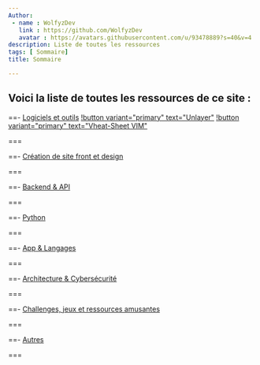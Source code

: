 ```yaml
---
Author: 
 - name : WolfyzDev
   link : https://github.com/WolfyzDev
   avatar : https://avatars.githubusercontent.com/u/93478889?s=40&v=4
description: Liste de toutes les ressources 
tags: [ Sommaire]
title: Sommaire

---
```


## Voici la liste de toutes les ressources de ce site : 

==- [Logiciels et outils](./Logiciels_et_outils/sommaire.md)
[!button variant="primary" text="Unlayer"](./Logiciels_et_outils/Unlayer.md)
[!button variant="primary" text="Vheat-Sheet VIM"](./Logiciels_et_outils/cheat-sheet_vim.md)

===

==- [Création de site front et design](./Creation_de_site_front_et_design/Creation_de_site_front_et_design.md)

===

==- [Backend & API](./Backend/sommaire.md)

===

==- [Python](./Python/sommaire.md)

===

==- [App & Langages](./App_et_langages/sommaire.md)

===

==- [Architecture & Cybersécurité](./Architecture_et_cybersecurite/Architecture_et_cybersecurite.md)

===


==- [Challenges, jeux et ressources amusantes](./Challenge_et_jeux/Challenge_et_jeux.md)

===

==- [Autres](./Autres/sommaire.md)

===

